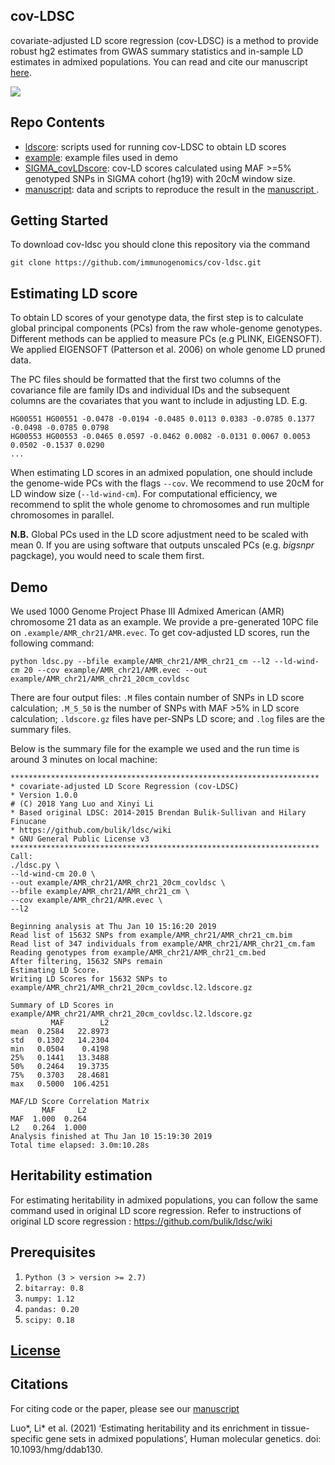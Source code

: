 ## cov-LDSC
covariate-adjusted LD score regression (cov-LDSC) is a method to provide robust hg2 estimates from GWAS summary statistics and in-sample LD estimates in admixed populations. You can read and cite our manuscript [here](https://academic.oup.com/hmg/article/30/16/1521/6275363).

![ ](manuscript/figures/Figure1-covLDSC_overview.jpg)

## Repo Contents
- [ldscore](./ldscore): scripts used for running cov-LDSC to obtain LD scores
- [example](./example): example files used in demo
- [SIGMA_covLDscore](./SIGMA_covLDscore): cov-LD scores calculated using MAF >=5% genotyped SNPs in SIGMA cohort (hg19) with 20cM window size.    
- [manuscript](./manuscript): data and scripts to reproduce the result in the [manuscript
](https://academic.oup.com/hmg/article/30/16/1521/6275363).

## Getting Started
To download cov-ldsc you should clone this repository via the command
```
git clone https://github.com/immunogenomics/cov-ldsc.git
```
## Estimating LD score
To obtain LD scores of your genotype data, the first step is to calculate global principal components (PCs) from the raw whole-genome genotypes. Different methods can be applied to measure PCs (e.g PLINK, EIGENSOFT). We applied EIGENSOFT (Patterson et al. 2006) on whole genome LD pruned data.

The PC files should be formatted that the first two columns of the covariance file are family IDs and individual IDs and the subsequent columns are the covariates that you want to include in adjusting LD. E.g.

```
HG00551 HG00551 -0.0478 -0.0194 -0.0485 0.0113 0.0383 -0.0785 0.1377 -0.0498 -0.0785 0.0798
HG00553 HG00553 -0.0465 0.0597 -0.0462 0.0082 -0.0131 0.0067 0.0053 0.0502 -0.1537 0.0290
...
```
When estimating LD scores in an admixed population, one should include the genome-wide PCs  with the flags `--cov`. We recommend to use 20cM for LD window size (`--ld-wind-cm`).
For computational efficiency, we recommend to split the whole genome to chromosomes and run multiple chromosomes in parallel.

**N.B.** Global PCs used in the LD score adjustment need to be scaled with mean 0. If you are using software that outputs unscaled PCs (e.g. _bigsnpr_ pagckage), you would need to scale them first.

## Demo
We used 1000 Genome Project Phase III Admixed American (AMR) chromosome 21 data as an example. We provide a pre-generated 10PC file on `.example/AMR_chr21/AMR.evec`. To get cov-adjusted LD scores, run the following command:
```
python ldsc.py --bfile example/AMR_chr21/AMR_chr21_cm --l2 --ld-wind-cm 20 --cov example/AMR_chr21/AMR.evec --out example/AMR_chr21/AMR_chr21_20cm_covldsc
```

There are four output files:
`.M` files contain number of SNPs in LD score calculation; `.M_5_50` is the number of SNPs with MAF >5% in LD score calculation; `.ldscore.gz` files have per-SNPs LD score; and `.log` files are the summary files.

Below is the summary file for the example we used and the run time is around 3 minutes on local machine:
```
*********************************************************************
* covariate-adjusted LD Score Regression (cov-LDSC)
* Version 1.0.0
# (C) 2018 Yang Luo and Xinyi Li
* Based original LDSC: 2014-2015 Brendan Bulik-Sullivan and Hilary Finucane
* https://github.com/bulik/ldsc/wiki
* GNU General Public License v3
*********************************************************************
Call:
./ldsc.py \
--ld-wind-cm 20.0 \
--out example/AMR_chr21/AMR_chr21_20cm_covldsc \
--bfile example/AMR_chr21/AMR_chr21_cm \
--cov example/AMR_chr21/AMR.evec \
--l2  

Beginning analysis at Thu Jan 10 15:16:20 2019
Read list of 15632 SNPs from example/AMR_chr21/AMR_chr21_cm.bim
Read list of 347 individuals from example/AMR_chr21/AMR_chr21_cm.fam
Reading genotypes from example/AMR_chr21/AMR_chr21_cm.bed
After filtering, 15632 SNPs remain
Estimating LD Score.
Writing LD Scores for 15632 SNPs to example/AMR_chr21/AMR_chr21_20cm_covldsc.l2.ldscore.gz

Summary of LD Scores in example/AMR_chr21/AMR_chr21_20cm_covldsc.l2.ldscore.gz
         MAF        L2
mean  0.2584   22.8973
std   0.1302   14.2304
min   0.0504    0.4198
25%   0.1441   13.3488
50%   0.2464   19.3735
75%   0.3703   28.4681
max   0.5000  106.4251

MAF/LD Score Correlation Matrix
       MAF     L2
MAF  1.000  0.264
L2   0.264  1.000
Analysis finished at Thu Jan 10 15:19:30 2019
Total time elapsed: 3.0m:10.28s
```

## Heritability estimation
For estimating heritability in admixed populations, you can follow the same command used in original LD score regression. Refer to instructions of original LD score regression : https://github.com/bulik/ldsc/wiki

## Prerequisites
1. `Python (3 > version >= 2.7)`
2. `bitarray: 0.8`
3. `numpy: 1.12`
4. `pandas: 0.20`
5. `scipy: 0.18`

## [License](https://github.com/immunogenomics/cov-ldsc/blob/master/LICENSE)

## Citations
For citing code or the paper, please see our [manuscript](https://academic.oup.com/hmg/advance-article/doi/10.1093/hmg/ddab130/6275363)

Luo*, Li* et al. (2021) ‘Estimating heritability and its enrichment in tissue-specific gene sets in admixed populations’, Human molecular genetics. doi: 10.1093/hmg/ddab130.
